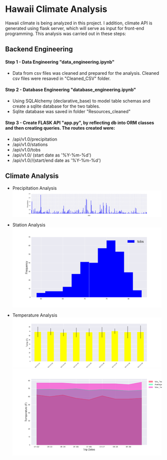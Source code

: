 # Hawaii Climate Analysis
Hawaii climate is being analyzed in this project. I addition, climate API is generated using flask server, which will serve as input for front-end programming. This analysis was carried out in these steps:
## Backend Engineering
#### Step 1 - Data Engineering "data_engineering.ipynb"
* Data from csv files was cleaned and prepared for the analysis. Cleaned csv files were resaved in "Cleaned_CSV" folder.

#### Step 2 - Database Engineering "database_engineering.ipynb"
* Using SQLAlchemy (declarative_base) to model table schemas and create a sqlite database for the two tables.
* Sqlite database was saved in folder "Resources_cleaned"

#### Step 3 -  Create FLASK API "app.py", by reflecting db into ORM classes and then creating queries. The routes created were:
* /api/v1.0/precipitation
* /api/v1.0/stations
* /api/v1.0/tobs
* /api/v1.0/ (start date as '%Y-%m-%d')
* /api/v1.0//(start/end date as '%Y-%m-%d') 

## Climate Analysis
* Precipitation Analysis
![Precipitation](Images/precipitation.png)

* Station Analysis
![Stations](Images/tobs.png)

* Temperature Analysis
![Temperature](Images/temp.png)
![Temperature](Images/temp2.png)

